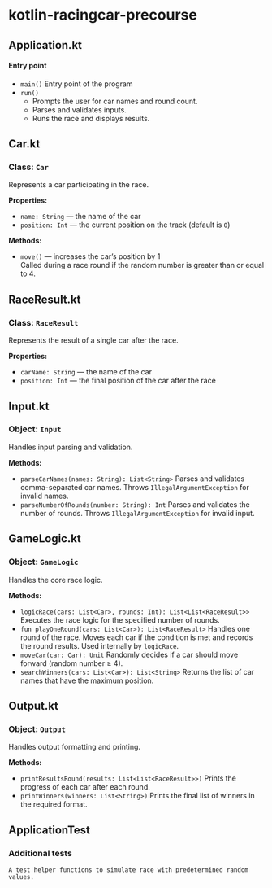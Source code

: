 # kotlin-racingcar-precourse 
## Application.kt
#### Entry point
- `main()`
  Entry point of the program
- `run()`
    - Prompts the user for car names and round count.
    - Parses and validates inputs.
    - Runs the race and displays results.
## Car.kt
### Class: `Car`
Represents a car participating in the race.

**Properties:**
- `name: String` — the name of the car
- `position: Int` — the current position on the track (default is `0`)

**Methods:**
- `move()` — increases the car’s position by 1  
  Called during a race round if the random number is greater than or equal to 4.
## RaceResult.kt
### Class: `RaceResult`
Represents the result of a single car after the race.

**Properties:**
- `carName: String` — the name of the car
- `position: Int` — the final position of the car after the race
## Input.kt
### Object: `Input`
Handles input parsing and validation.

**Methods:**
- `parseCarNames(names: String): List<String>`
  Parses and validates comma-separated car names. Throws `IllegalArgumentException` for invalid names.
- `parseNumberOfRounds(number: String): Int`
  Parses and validates the number of rounds. Throws `IllegalArgumentException` for invalid input.
## GameLogic.kt
### Object: `GameLogic`
Handles the core race logic.

**Methods:**
- `logicRace(cars: List<Car>, rounds: Int): List<List<RaceResult>>`
  Executes the race logic for the specified number of rounds.
- `fun playOneRound(cars: List<Car>): List<RaceResult>`
   Handles one round of the race. Moves each car if the condition is met and records the round results. Used internally by `logicRace`.
- `moveCar(car: Car): Unit`
  Randomly decides if a car should move forward (random number ≥ 4).
- `searchWinners(cars: List<Car>): List<String>`
  Returns the list of car names that have the maximum position.
## Output.kt
### Object: `Output`
Handles output formatting and printing.

**Methods:**
- `printResultsRound(results: List<List<RaceResult>>)`
  Prints the progress of each car after each round.
- `printWinners(winners: List<String>)`
  Prints the final list of winners in the required format.
## ApplicationTest
### Additional tests
    A test helper functions to simulate race with predetermined random values.
